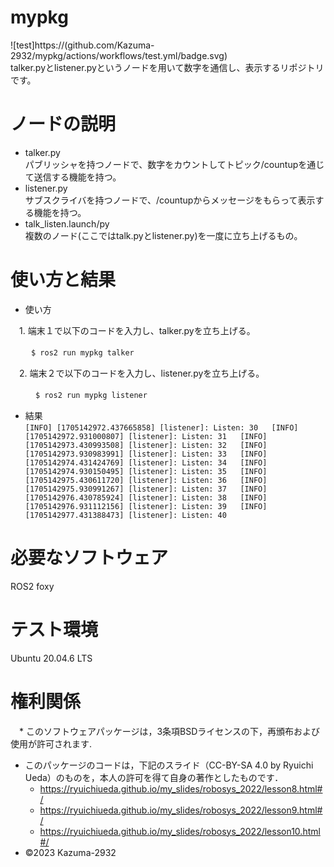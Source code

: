 #  mypkg  
![test]https://(github.com/Kazuma-2932/mypkg/actions/workflows/test.yml/badge.svg)  
talker.pyとlistener.pyというノードを用いて数字を通信し、表示するリポジトリです。  

#  ノードの説明    
 *  talker.py  
    パブリッシャを持つノードで、数字をカウントしてトピック/countupを通じて送信する機能を持つ。  
 *  listener.py  
    サブスクライバを持つノードで、/countupからメッセージをもらって表示する機能を持つ。  
 *  talk_listen.launch/py  
    複数のノード(ここではtalk.pyとlistener.py)を一度に立ち上げるもの。  

#  使い方と結果  
 *  使い方  

 　1. 端末１で以下のコードを入力し、talker.pyを立ち上げる。  

  　``
  　$ ros2 run mypkg talker  
  　``

 　2. 端末２で以下のコードを入力し、listener.pyを立ち上げる。  

　　``
  　$ ros2 run mypkg listener  
    ``

 *  結果  
  ``
  [INFO] [1705142972.437665858] [listener]: Listen: 30  
  [INFO] [1705142972.931000807] [listener]: Listen: 31  
  [INFO] [1705142973.430993508] [listener]: Listen: 32  
  [INFO] [1705142973.930983991] [listener]: Listen: 33  
  [INFO] [1705142974.431424769] [listener]: Listen: 34  
  [INFO] [1705142974.930150495] [listener]: Listen: 35  
  [INFO] [1705142975.430611720] [listener]: Listen: 36  
  [INFO] [1705142975.930991267] [listener]: Listen: 37  
  [INFO] [1705142976.430785924] [listener]: Listen: 38  
  [INFO] [1705142976.931112156] [listener]: Listen: 39  
  [INFO] [1705142977.431388473] [listener]: Listen: 40  
  ``

#  必要なソフトウェア  
 ROS2 foxy  

#  テスト環境  
 Ubuntu 20.04.6 LTS  

#  権利関係  
　*  このソフトウェアパッケージは，3条項BSDライセンスの下，再頒布および使用が許可されます.  
  *  このパッケージのコードは，下記のスライド（CC-BY-SA 4.0 by Ryuichi Ueda）のものを，本人の許可を得て自身の著作としたものです．  
      *  https://ryuichiueda.github.io/my_slides/robosys_2022/lesson8.html#/  
      *  https://ryuichiueda.github.io/my_slides/robosys_2022/lesson9.html#/  
      *  https://ryuichiueda.github.io/my_slides/robosys_2022/lesson10.html#/  
  *  ©2023 Kazuma-2932  
